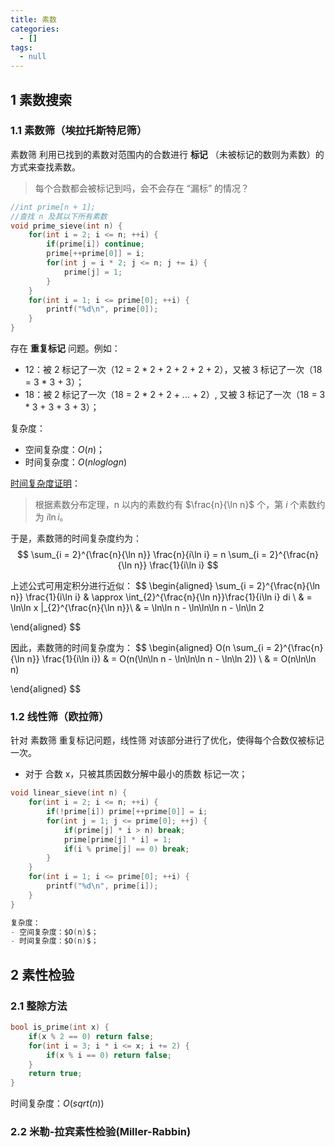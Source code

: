 ```yaml
---
title: 素数
categories:
  - []
tags:
  - null
---
```


<!--more-->

## 1 素数搜索

### 1.1 素数筛（埃拉托斯特尼筛）
素数筛 利用已找到的素数对范围内的合数进行 **标记** （未被标记的数则为素数）的方式来查找素数。

> 每个合数都会被标记到吗，会不会存在 “漏标” 的情况？

```c
//int prime[n + 1];
//查找 n 及其以下所有素数
void prime_sieve(int n) {
    for(int i = 2; i <= n; ++i) {
        if(prime[i]) continue;
        prime[++prime[0]] = i;
        for(int j = i * 2; j <= n; j += i) {
            prime[j] = 1;
        }
    }
    for(int i = 1; i <= prime[0]; ++i) {
        printf("%d\n", prime[0]);
    }
}
```
存在 **重复标记** 问题。例如：
- 12：被 2 标记了一次（12 = 2 * 2 + 2 + 2 + 2 + 2），又被 3 标记了一次（18 = 3 * 3 + 3）；
- 18：被 2 标记了一次（18 = 2 * 2 + 2 + ... + 2）, 又被 3 标记了一次（18 = 3 * 3 + 3 + 3 + 3）；

复杂度：
- 空间复杂度：$O(n)$；
- 时间复杂度：$O(nloglogn)$

[时间复杂度证明](https://blog.csdn.net/OIljt12138/article/details/53861367)：

> 根据素数分布定理，n 以内的素数约有 $\frac{n}{\ln n}$ 个，第 $i$ 个素数约为 $i\ln i$。

于是，素数筛的时间复杂度约为：
$$
\sum_{i = 2}^{\frac{n}{\ln n}} \frac{n}{i\ln i} = n \sum_{i = 2}^{\frac{n}{\ln n}} \frac{1}{i\ln i}
$$

上述公式可用定积分进行近似：
$$
\begin{aligned}
\sum_{i = 2}^{\frac{n}{\ln n}} \frac{1}{i\ln i} 
& \approx 
\int_{2}^{\frac{n}{\ln n}}\frac{1}{i\ln i} di \\
& =
\ln\ln x |_{2}^{\frac{n}{\ln n}}\\
& = \ln\ln n - \ln\ln\ln n - \ln\ln 2

\end{aligned}
$$

因此，素数筛的时间复杂度为：
$$
\begin{aligned}
O(n \sum_{i = 2}^{\frac{n}{\ln n}} \frac{1}{i\ln i})
& = 
O(n(\ln\ln n - \ln\ln\ln n - \ln\ln 2)) \\
& = 
O(n\ln\ln n)

\end{aligned}
$$

### 1.2 线性筛（欧拉筛）
针对 素数筛 重复标记问题，线性筛 对该部分进行了优化，使得每个合数仅被标记一次。
- 对于 合数 x，只被其质因数分解中最小的质数 标记一次；

```c
void linear_sieve(int n) {
    for(int i = 2; i <= n; ++i) {
        if(!prime[i]) prime[++prime[0]] = i;
        for(int j = 1; j <= prime[0]; ++j) {
            if(prime[j] * i > n) break;
            prime[prime[j] * i] = 1;
            if(i % prime[j] == 0) break;
        }
    }
    for(int i = 1; i <= prime[0]; ++i) {
        printf("%d\n", prime[i]);
    }
}

复杂度：
- 空间复杂度：$O(n)$；
- 时间复杂度：$O(n)$；
```

## 2 素性检验
### 2.1 整除方法
```c
bool is_prime(int x) {
    if(x % 2 == 0) return false;
    for(int i = 3; i * i <= x; i += 2) {
        if(x % i == 0) return false;
    }
    return true;
}
```
时间复杂度：$O(sqrt(n))$


### 2.2 米勒-拉宾素性检验(Miller-Rabbin)